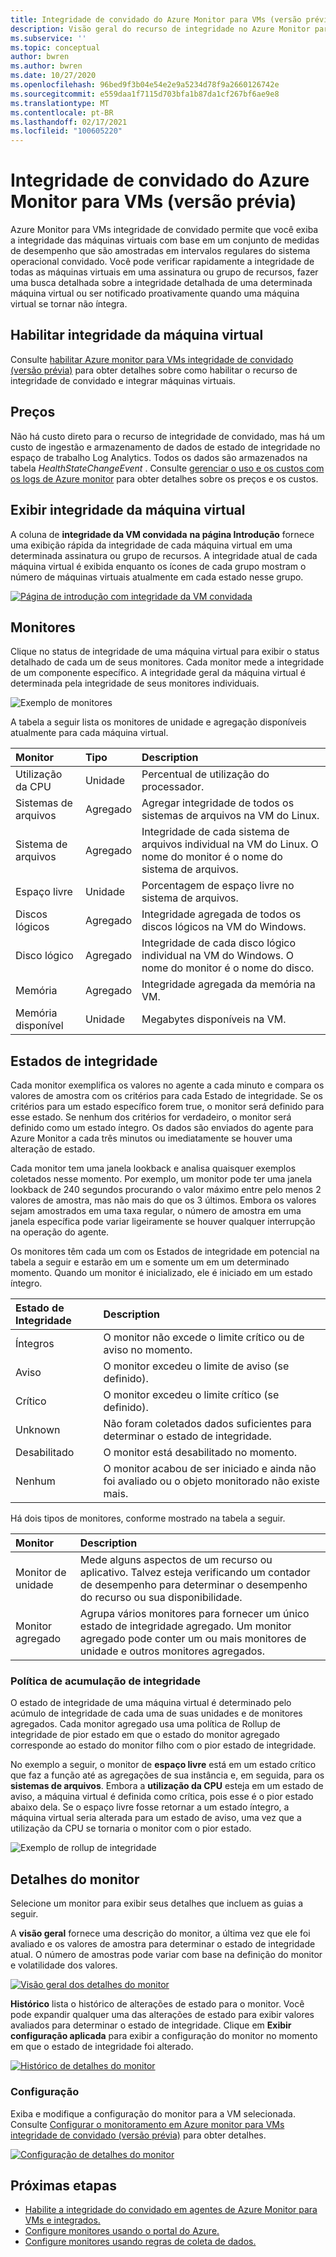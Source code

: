 ```yaml
---
title: Integridade de convidado do Azure Monitor para VMs (versão prévia)
description: Visão geral do recurso de integridade no Azure Monitor para VMs, incluindo como você pode exibir a integridade de suas máquinas virtuais e receber alertas quando uma máquina virtual se tornar não íntegra.
ms.subservice: ''
ms.topic: conceptual
author: bwren
ms.author: bwren
ms.date: 10/27/2020
ms.openlocfilehash: 96bed9f3b04e54e2e9a5234d78f9a2660126742e
ms.sourcegitcommit: e559daa1f7115d703bfa1b87da1cf267bf6ae9e8
ms.translationtype: MT
ms.contentlocale: pt-BR
ms.lasthandoff: 02/17/2021
ms.locfileid: "100605220"
---
```

# <a name="azure-monitor-for-vms-guest-health-preview"></a>Integridade de convidado do Azure Monitor para VMs (versão prévia)
Azure Monitor para VMs integridade de convidado permite que você exiba a integridade das máquinas virtuais com base em um conjunto de medidas de desempenho que são amostradas em intervalos regulares do sistema operacional convidado. Você pode verificar rapidamente a integridade de todas as máquinas virtuais em uma assinatura ou grupo de recursos, fazer uma busca detalhada sobre a integridade detalhada de uma determinada máquina virtual ou ser notificado proativamente quando uma máquina virtual se tornar não íntegra. 

## <a name="enable-virtual-machine-health"></a>Habilitar integridade da máquina virtual
Consulte [habilitar Azure monitor para VMs integridade de convidado (versão prévia)](vminsights-health-enable.md) para obter detalhes sobre como habilitar o recurso de integridade de convidado e integrar máquinas virtuais.

## <a name="pricing"></a>Preços
Não há custo direto para o recurso de integridade de convidado, mas há um custo de ingestão e armazenamento de dados de estado de integridade no espaço de trabalho Log Analytics. Todos os dados são armazenados na tabela *HealthStateChangeEvent* . Consulte [gerenciar o uso e os custos com os logs de Azure monitor](../platform/manage-cost-storage.md) para obter detalhes sobre os preços e os custos.

## <a name="view-virtual-machine-health"></a>Exibir integridade da máquina virtual
A coluna de **integridade da VM convidada** **na página Introdução** fornece uma exibição rápida da integridade de cada máquina virtual em uma determinada assinatura ou grupo de recursos. A integridade atual de cada máquina virtual é exibida enquanto os ícones de cada grupo mostram o número de máquinas virtuais atualmente em cada estado nesse grupo.

[![Página de introdução com integridade da VM convidada](media/vminsights-health-overview/get-started-page.png)](media/vminsights-health-overview/get-started-page.png#lightbox)


## <a name="monitors"></a>Monitores
Clique no status de integridade de uma máquina virtual para exibir o status detalhado de cada um de seus monitores. Cada monitor mede a integridade de um componente específico. A integridade geral da máquina virtual é determinada pela integridade de seus monitores individuais. 

![Exemplo de monitores](media/vminsights-health-overview/monitors.png)

A tabela a seguir lista os monitores de unidade e agregação disponíveis atualmente para cada máquina virtual. 

| Monitor | Tipo | Description |
|:---|:---|:---|
| Utilização da CPU | Unidade | Percentual de utilização do processador. |
| Sistemas de arquivos | Agregado | Agregar integridade de todos os sistemas de arquivos na VM do Linux. |
| Sistema de arquivos  | Agregado | Integridade de cada sistema de arquivos individual na VM do Linux. O nome do monitor é o nome do sistema de arquivos. |
| Espaço livre | Unidade | Porcentagem de espaço livre no sistema de arquivos. |
| Discos lógicos | Agregado | Integridade agregada de todos os discos lógicos na VM do Windows. |
| Disco lógico  | Agregado | Integridade de cada disco lógico individual na VM do Windows. O nome do monitor é o nome do disco. |
| Memória | Agregado | Integridade agregada da memória na VM. |
| Memória disponível | Unidade | Megabytes disponíveis na VM. |

## <a name="health-states"></a>Estados de integridade
Cada monitor exemplifica os valores no agente a cada minuto e compara os valores de amostra com os critérios para cada Estado de integridade. Se os critérios para um estado específico forem true, o monitor será definido para esse estado. Se nenhum dos critérios for verdadeiro, o monitor será definido como um estado íntegro. Os dados são enviados do agente para Azure Monitor a cada três minutos ou imediatamente se houver uma alteração de estado.

Cada monitor tem uma janela lookback e analisa quaisquer exemplos coletados nesse momento. Por exemplo, um monitor pode ter uma janela lookback de 240 segundos procurando o valor máximo entre pelo menos 2 valores de amostra, mas não mais do que os 3 últimos. Embora os valores sejam amostrados em uma taxa regular, o número de amostra em uma janela específica pode variar ligeiramente se houver qualquer interrupção na operação do agente.

Os monitores têm cada um com os Estados de integridade em potencial na tabela a seguir e estarão em um e somente um em um determinado momento. Quando um monitor é inicializado, ele é iniciado em um estado íntegro.

| Estado de Integridade | Description |
|:---|:---|
| Íntegros  | O monitor não excede o limite crítico ou de aviso no momento. |
| Aviso  | O monitor excedeu o limite de aviso (se definido). |
| Crítico | O monitor excedeu o limite crítico (se definido). |
| Unknown  | Não foram coletados dados suficientes para determinar o estado de integridade. |
| Desabilitado | O monitor está desabilitado no momento. |
| Nenhum     | O monitor acabou de ser iniciado e ainda não foi avaliado ou o objeto monitorado não existe mais. |



Há dois tipos de monitores, conforme mostrado na tabela a seguir.

| Monitor | Description |
|:---|:---|
| Monitor de unidade | Mede alguns aspectos de um recurso ou aplicativo. Talvez esteja verificando um contador de desempenho para determinar o desempenho do recurso ou sua disponibilidade. |
| Monitor agregado | Agrupa vários monitores para fornecer um único estado de integridade agregado. Um monitor agregado pode conter um ou mais monitores de unidade e outros monitores agregados. |


  
### <a name="health-rollup-policy"></a>Política de acumulação de integridade
O estado de integridade de uma máquina virtual é determinado pelo acúmulo de integridade de cada uma de suas unidades e de monitores agregados. Cada monitor agregado usa uma política de Rollup de integridade de pior estado em que o estado do monitor agregado corresponde ao estado do monitor filho com o pior estado de integridade.  

No exemplo a seguir, o monitor de **espaço livre** está em um estado crítico que faz a função até as agregações de sua instância e, em seguida, para os **sistemas de arquivos**. Embora a **utilização da CPU** esteja em um estado de aviso, a máquina virtual é definida como crítica, pois esse é o pior estado abaixo dela. Se o espaço livre fosse retornar a um estado íntegro, a máquina virtual seria alterada para um estado de aviso, uma vez que a utilização da CPU se tornaria o monitor com o pior estado.

![Exemplo de rollup de integridade](media/vminsights-health-overview/health-rollup-example.png)


## <a name="monitor-details"></a>Detalhes do monitor
Selecione um monitor para exibir seus detalhes que incluem as guias a seguir.

A **visão geral** fornece uma descrição do monitor, a última vez que ele foi avaliado e os valores de amostra para determinar o estado de integridade atual. O número de amostras pode variar com base na definição do monitor e volatilidade dos valores.

[![Visão geral dos detalhes do monitor](media/vminsights-health-overview/monitor-details-overview.png)](media/vminsights-health-overview/monitor-details-overview.png#lightbox)

**Histórico** lista o histórico de alterações de estado para o monitor. Você pode expandir qualquer uma das alterações de estado para exibir valores avaliados para determinar o estado de integridade. Clique em **Exibir configuração aplicada** para exibir a configuração do monitor no momento em que o estado de integridade foi alterado.



[![Histórico de detalhes do monitor](media/vminsights-health-overview/monitor-details-history.png)](media/vminsights-health-overview/monitor-details-history.png#lightbox)

### <a name="configuration"></a>Configuração
Exiba e modifique a configuração do monitor para a VM selecionada. Consulte [Configurar o monitoramento em Azure monitor para VMs integridade de convidado (versão prévia)](vminsights-health-enable.md) para obter detalhes.

[![Configuração de detalhes do monitor](media/vminsights-health-overview/monitor-details-configuration.png)](media/vminsights-health-overview/monitor-details-configuration.png#lightbox)




## <a name="next-steps"></a>Próximas etapas

- [Habilite a integridade do convidado em agentes de Azure Monitor para VMs e integrados.](vminsights-health-enable.md)
- [Configure monitores usando o portal do Azure.](vminsights-health-configure.md)
- [Configure monitores usando regras de coleta de dados.](vminsights-health-configure-dcr.md)